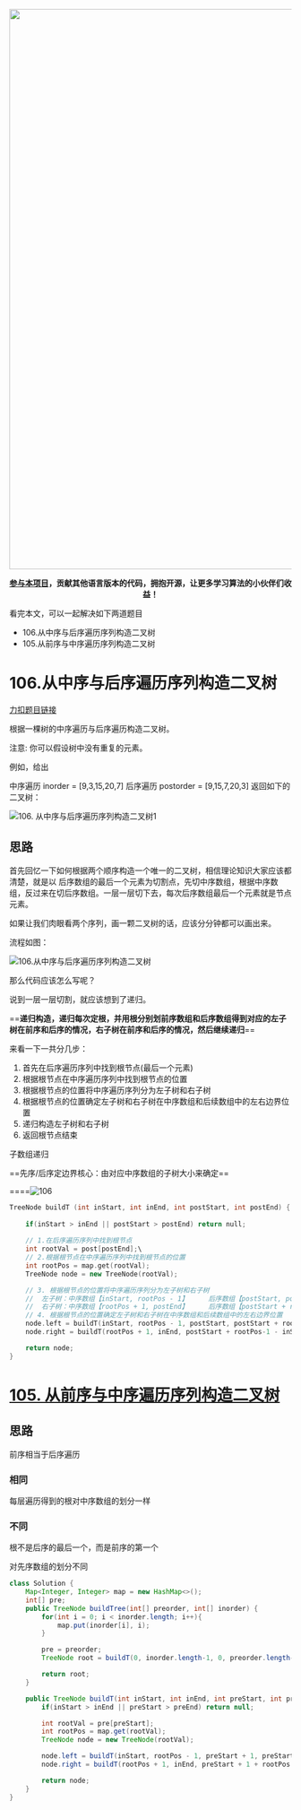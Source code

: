 <p align="center">
<a href="https://mp.weixin.qq.com/s/QVF6upVMSbgvZy8lHZS3CQ" target="_blank">
  <img src="https://code-thinking-1253855093.file.myqcloud.com/pics/20210924105952.png" width="1000"/>
</a>
<p align="center"><strong><a href="https://mp.weixin.qq.com/s/tqCxrMEU-ajQumL1i8im9A">参与本项目</a>，贡献其他语言版本的代码，拥抱开源，让更多学习算法的小伙伴们收益！</strong></p>


看完本文，可以一起解决如下两道题目

* 106.从中序与后序遍历序列构造二叉树
* 105.从前序与中序遍历序列构造二叉树

# 106.从中序与后序遍历序列构造二叉树

[力扣题目链接](https://leetcode-cn.com/problems/construct-binary-tree-from-inorder-and-postorder-traversal/)

根据一棵树的中序遍历与后序遍历构造二叉树。

注意:
你可以假设树中没有重复的元素。

例如，给出

中序遍历 inorder = [9,3,15,20,7]
后序遍历 postorder = [9,15,7,20,3]
返回如下的二叉树：

![106. 从中序与后序遍历序列构造二叉树1](https://img-blog.csdnimg.cn/20210203154316774.png)

## 思路

首先回忆一下如何根据两个顺序构造一个唯一的二叉树，相信理论知识大家应该都清楚，就是以 后序数组的最后一个元素为切割点，先切中序数组，根据中序数组，反过来在切后序数组。一层一层切下去，每次后序数组最后一个元素就是节点元素。

如果让我们肉眼看两个序列，画一颗二叉树的话，应该分分钟都可以画出来。

流程如图：

![106.从中序与后序遍历序列构造二叉树](https://img-blog.csdnimg.cn/20210203154249860.png)

那么代码应该怎么写呢？

说到一层一层切割，就应该想到了递归。

==**递归构造，递归每次定根，并用根分别划前序数组和后序数组得到对应的左子树在前序和后序的情况，右子树在前序和后序的情况，然后继续递归**==

来看一下一共分几步：

1. 首先在后序遍历序列中找到根节点(最后一个元素)
2. 根据根节点在中序遍历序列中找到根节点的位置
3. 根据根节点的位置将中序遍历序列分为左子树和右子树
4. 根据根节点的位置确定左子树和右子树在中序数组和后续数组中的左右边界位置
5. 递归构造左子树和右子树
6. 返回根节点结束

子数组递归

==先序/后序定边界核心：由对应中序数组的子树大小来确定==

====![106](C:\Users\明天很美好呀\Desktop\leetcode-master-master\106.PNG)

```CPP
TreeNode buildT (int inStart, int inEnd, int postStart, int postEnd) {
    
	if(inStart > inEnd || postStart > postEnd) return null;
    
    // 1.在后序遍历序列中找到根节点
    int rootVal = post[postEnd];\
    // 2.根据根节点在中序遍历序列中找到根节点的位置
    int rootPos = map.get(rootVal);
    TreeNode node = new TreeNode(rootVal);

	// 3. 根据根节点的位置将中序遍历序列分为左子树和右子树
    // 	左子树：中序数组【inStart, rootPos - 1】     后序数组【postStart, postStart + rootPos-1-inStart+1 - 1】
    //  右子树：中序数组【rootPos + 1, postEnd】     后序数组【postStart + rootPos-1-inStart+1, postEnd - 1】
	// 4. 根据根节点的位置确定左子树和右子树在中序数组和后续数组中的左右边界位置
    node.left = buildT(inStart, rootPos - 1, postStart, postStart + rootPos - 1 - inStart);
    node.right = buildT(rootPos + 1, inEnd, postStart + rootPos-1 - inStart + 1, postEnd - 1);

    return node;
}
```



# [105. 从前序与中序遍历序列构造二叉树](https://leetcode-cn.com/problems/construct-binary-tree-from-preorder-and-inorder-traversal/)

## 思路

前序相当于后序遍历

### 相同

每层遍历得到的根对中序数组的划分一样

### 不同

根不是后序的最后一个，而是前序的第一个

对先序数组的划分不同



```java
class Solution {
    Map<Integer, Integer> map = new HashMap<>();
    int[] pre;
    public TreeNode buildTree(int[] preorder, int[] inorder) {
        for(int i = 0; i < inorder.length; i++){
            map.put(inorder[i], i);
        }

        pre = preorder;
        TreeNode root = buildT(0, inorder.length-1, 0, preorder.length-1);

        return root;
    }

    public TreeNode buildT(int inStart, int inEnd, int preStart, int preEnd){
        if(inStart > inEnd || preStart > preEnd) return null;

        int rootVal = pre[preStart];
        int rootPos = map.get(rootVal);
        TreeNode node = new TreeNode(rootVal);

        node.left = buildT(inStart, rootPos - 1, preStart + 1, preStart + 1 + rootPos - 1 - inStart);
        node.right = buildT(rootPos + 1, inEnd, preStart + 1 + rootPos - inStart, preEnd);

        return node;
    }
}
```

